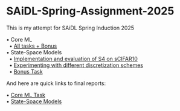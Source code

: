 # SAiDL-Spring-Assignment-2025
This is my attempt for SAiDL Spring Induction 2025

• Core ML    
&nbsp;&nbsp;• [All tasks + Bonus](Core-ML/main.ipynb)    
• State-Space Models    
&nbsp;&nbsp;• [Implementation and evaluation of S4 on sCIFAR10](State-Space-Models/s4_scifar10_2.ipynb)  
&nbsp;&nbsp;• [Experimenting with different discretization schemes](State-Space-Models/s4_scifar10_3.ipynb)  
&nbsp;&nbsp;• [Bonus Task]()    

And here are quick links to final reports:

• [Core ML Task]()  
• [State-Space Models]()
